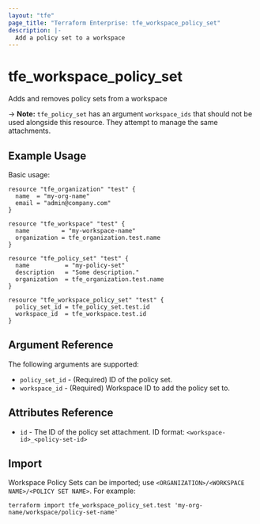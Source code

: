 ```yaml
---
layout: "tfe"
page_title: "Terraform Enterprise: tfe_workspace_policy_set"
description: |-
  Add a policy set to a workspace
---
```


# tfe_workspace_policy_set

Adds and removes policy sets from a workspace

-> **Note:** `tfe_policy_set` has an argument `workspace_ids` that should not be used alongside this resource. They attempt to manage the same attachments.

## Example Usage

Basic usage:

```hcl
resource "tfe_organization" "test" {
  name  = "my-org-name"
  email = "admin@company.com"
}

resource "tfe_workspace" "test" {
  name         = "my-workspace-name"
  organization = tfe_organization.test.name
}

resource "tfe_policy_set" "test" {
  name          = "my-policy-set"
  description   = "Some description."
  organization  = tfe_organization.test.name
}

resource "tfe_workspace_policy_set" "test" {
  policy_set_id = tfe_policy_set.test.id
  workspace_id  = tfe_workspace.test.id
}
```

## Argument Reference

The following arguments are supported:

* `policy_set_id` - (Required) ID of the policy set.
* `workspace_id` - (Required) Workspace ID to add the policy set to.

## Attributes Reference

* `id` - The ID of the policy set attachment. ID format: `<workspace-id>_<policy-set-id>`

## Import

Workspace Policy Sets can be imported; use `<ORGANIZATION>/<WORKSPACE NAME>/<POLICY SET NAME>`. For example:

```shell
terraform import tfe_workspace_policy_set.test 'my-org-name/workspace/policy-set-name'
```
